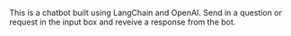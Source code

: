 This is a chatbot built using LangChain and OpenAI. Send in a question or request in the input box and reveive a response from the bot.
